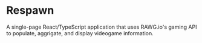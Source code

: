 # Respawn
A single-page React/TypeScript application that uses RAWG.io's gaming API to populate, aggrigate, and display videogame information.
